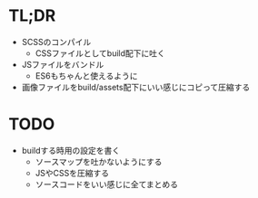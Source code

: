 # TL;DR
- SCSSのコンパイル
    - CSSファイルとしてbuild配下に吐く
- JSファイルをバンドル
    - ES6もちゃんと使えるように
- 画像ファイルをbuild/assets配下にいい感じにコピって圧縮する

# TODO
- buildする時用の設定を書く
    - ソースマップを吐かないようにする
    - JSやCSSを圧縮する
    - ソースコードをいい感じに全てまとめる